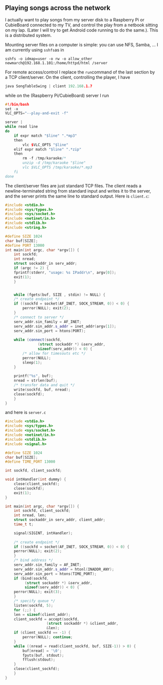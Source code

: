 
##  Playing songs across the network 


I actually want to play songs from my server disk to a
Raspberry Pi or CubieBoard connected to my TV,
and control the play from a netbook sitting on my
lap. (Later I will try to get Android code running to
do the same.). This is a distributed system.


Mounting server files on a computer is simple: you can use
NFS, Samba, ... I am currently using `sshfs`as in

```
sshfs -o idmap=user -o rw -o allow_other newmarch@192.168.1.101:/home/httpd/html /server
```


For remote access/control I replace the `run`command
of the last section by a TCP client/server. On the client,
controlling the player, I have

```cpp
java SongTableSwing | client 192.168.1.7
```


while on the (Raspberry Pi/CubieBoard) server I run

```cpp
#!/bin/bash
set -x
VLC_OPTS="--play-and-exit -f"

server |
while read line
do
	if expr match "$line" ".*mp3"
	then
		vlc $VLC_OPTS "$line"
	elif expr match "$line" ".*zip"
	then
		rm -f /tmp/karaoke/*
		unzip -d /tmp/karaoke "$line"
		vlc $VLC_OPTS /tmp/karaoke/*.mp3
	fi
done
```


The client/server files are just standard TCP files.
The client reads a newline-terminated string
from standard input and writes it to the
server, and the server prints the same line to standard output.
Here is `client.c`:

```cpp
#include <stdio.h> 
#include <sys/types.h>
#include <sys/socket.h> 
#include <netinet/in.h> 
#include <stdlib.h>
#include <string.h>

#define SIZE 1024 
char buf[SIZE];
#define PORT 13000
int main(int argc, char *argv[]) { 
    int sockfd; 
    int nread; 
    struct sockaddr_in serv_addr; 
    if (argc != 2) { 
	fprintf(stderr, "usage: %s IPaddr\n", argv[0]); 
	exit(1); 
    } 


    while (fgets(buf, SIZE , stdin) != NULL) {
	/* create endpoint */ 
	if ((sockfd = socket(AF_INET, SOCK_STREAM, 0)) < 0) { 
	    perror(NULL); exit(2); 
	} 
	/* connect to server */ 
	serv_addr.sin_family = AF_INET; 
	serv_addr.sin_addr.s_addr = inet_addr(argv[1]); 
	serv_addr.sin_port = htons(PORT);
 
	while (connect(sockfd, 
		       (struct sockaddr *) &serv_addr, 
		       sizeof(serv_addr)) < 0) {
	    /* allow for timesouts etc */
	    perror(NULL);
	    sleep(1);
	}
	
	printf("%s", buf);
	nread = strlen(buf);
	/* transfer data and quit */ 
	write(sockfd, buf, nread);
	close(sockfd); 
    }
}
```


and here is `server.c`

```cpp
#include <stdio.h> 
#include <sys/types.h> 
#include <sys/socket.h> 
#include <netinet/in.h> 
#include <stdlib.h>
#include <signal.h>

#define SIZE 1024 
char buf[SIZE]; 
#define TIME_PORT 13000

int sockfd, client_sockfd; 

void intHandler(int dummy) {
    close(client_sockfd);
    close(sockfd);
    exit(1);
}

int main(int argc, char *argv[]) { 
    int sockfd, client_sockfd; 
    int nread, len; 
    struct sockaddr_in serv_addr, client_addr; 
    time_t t; 

    signal(SIGINT, intHandler);
    
    /* create endpoint */ 
    if ((sockfd = socket(AF_INET, SOCK_STREAM, 0)) < 0) { 
	perror(NULL); exit(2); 
    } 
    /* bind address */ 
    serv_addr.sin_family = AF_INET; 
    serv_addr.sin_addr.s_addr = htonl(INADDR_ANY); 
    serv_addr.sin_port = htons(TIME_PORT); 
    if (bind(sockfd, 
	     (struct sockaddr *) &serv_addr, 
	     sizeof(serv_addr)) < 0) { 
	perror(NULL); exit(3); 
    } 
    /* specify queue */ 
    listen(sockfd, 5); 
    for (;;) { 
	len = sizeof(client_addr); 
	client_sockfd = accept(sockfd, 
			       (struct sockaddr *) &client_addr, 
			       &len); 
	if (client_sockfd == -1) { 
	    perror(NULL); continue; 
	} 
	while ((nread = read(client_sockfd, buf, SIZE-1)) > 0) {
	    buf[nread] = '\0';
	    fputs(buf, stdout);
	    fflush(stdout);
	}
	close(client_sockfd); 
    }
}
```
